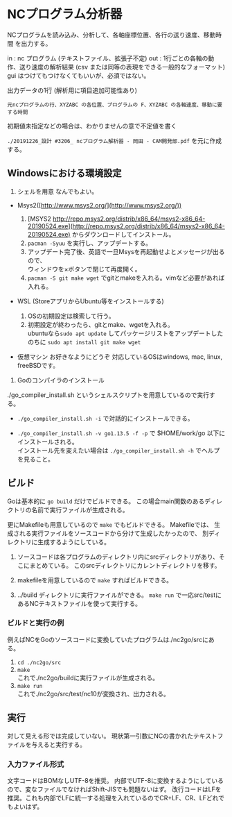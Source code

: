 # NCプログラム分析器

NCプログラムを読み込み、分析して、各軸座標位置、各行の送り速度、移動時間 を出力する。

in : nc プログラム (テキストファイル、拡張子不定)
out : 1行ごとの各軸の動作、送り速度の解析結果 (csv または同等の表現をできる一般的なフォーマット)
gui はつけてもつけなくてもいいが、必須ではない。

出力データの1行 (解析用に項目追加可能性あり)

```
元ncプログラムの行、XYZABC の各位置、プログラムの F、XYZABC の各軸速度、移動に要する時間
```

初期値未指定などの場合は、わかりませんの意で不定値を書く


`./20191226_設計 #3206_ ncプログラム解析器 - 岡田 - CAM開発部.pdf` を元に作成する。

## Windowsにおける環境設定

1. シェルを用意
なんでもよい。

* Msys2([http://www.msys2.org/](http://www.msys2.org/))
	1. [MSYS2 http://repo.msys2.org/distrib/x86_64/msys2-x86_64-20190524.exe](http://repo.msys2.org/distrib/x86_64/msys2-x86_64-20190524.exe) からダウンロードしてインストール。
	1. `pacman -Syuu` を実行し、アップデートする。
	1. アップデート完了後、英語で一旦Msysを再起動せよとメッセージが出るので、  
	ウィンドウを×ボタンで閉じて再度開く。
	1. `pacman -S git make wget` でgitとmakeを入れる。vimなど必要があれば入れる。


* WSL (StoreアプリからUbuntu等をインストールする)
	1. OSの初期設定は検索して行う。
	1. 初期設定が終わったら、gitとmake、wgetを入れる。  
	ubuntuなら`sudo apt update` してパッケージリストをアップデートしたのちに `sudo apt install git make wget`

* 仮想マシン
	お好きなようにどうぞ
	対応しているOSはwindows, mac, linux, freeBSDです。

1. Goのコンパイラのインストール

./go_compiler_install.sh というシェルスクリプトを用意しているので実行する。

* `./go_compiler_install.sh -i` で対話的にインストールできる。

* `./go_compiler_install.sh -v go1.13.5 -f -p` で $HOME/work/go 以下にインストールされる。  
インストール先を変えたい場合は `./go_compiler_install.sh -h` でヘルプを見ること。


## ビルド
Goは基本的に `go build` だけでビルドできる。
この場合main関数のあるディレクトリの名前で実行ファイルが生成される。

更にMakefileも用意しているので `make` でもビルドできる。
Makefileでは、 生成される実行ファイルをソースコードから分けて生成したかったので、
別ディレクトリに生成するようにしている。

1. ソースコードは各プログラムのディレクトリ内にsrcディレクトリがあり、そこにまとめている。
このsrcディレクトリにカレントディレクトリを移す。


2. makefileを用意しているので `make` すればビルドできる。

3. ../build ディレクトリに実行ファイルができる。
`make run` で一応src/testにあるNCテキストファイルを使って実行する。

### ビルドと実行の例
例えばNCをGoのソースコードに変換していたプログラムは./nc2go/srcにある。

1. `cd ./nc2go/src`
2. `make`  
これで./nc2go/buildに実行ファイルが生成される。
3. `make run`  
これで./nc2go/src/test/nc10が変換され、出力される。

## 実行
対して見える形では完成していない。
現状第一引数にNCの書かれたテキストファイルを与えると実行する。

### 入力ファイル形式
文字コードはBOMなしUTF-8を推奨。
内部でUTF-8に変換するようにしているので、変なファイルでなければShift-JISでも問題ないはず。
改行コードはLFを推奨。これも内部でLFに統一する処理を入れているのでCR+LF、CR、LFどれでもよいはず。



